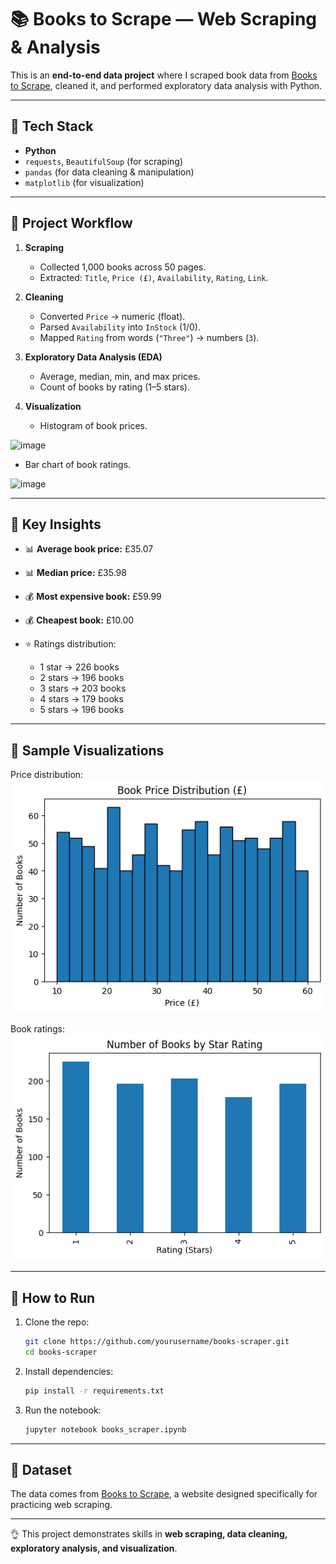 # 📚 Books to Scrape — Web Scraping & Analysis

This is an **end-to-end data project** where I scraped book data from [Books to Scrape](http://books.toscrape.com/), cleaned it, and performed exploratory data analysis with Python.

---

## 🔹 Tech Stack

* **Python**
* `requests`, `BeautifulSoup` (for scraping)
* `pandas` (for data cleaning & manipulation)
* `matplotlib` (for visualization)

---

## 🔹 Project Workflow

1. **Scraping**

   * Collected 1,000 books across 50 pages.
   * Extracted: `Title`, `Price (£)`, `Availability`, `Rating`, `Link`.

2. **Cleaning**

   * Converted `Price` → numeric (float).
   * Parsed `Availability` into `InStock` (1/0).
   * Mapped `Rating` from words (`"Three"`) → numbers (`3`).

3. **Exploratory Data Analysis (EDA)**

   * Average, median, min, and max prices.
   * Count of books by rating (1–5 stars).

4. **Visualization**

   * Histogram of book prices.
<img width="531" height="393" alt="image" src="https://github.com/user-attachments/assets/86f94dbe-4e1d-42ef-a45b-970072fd1e97" />

   * Bar chart of book ratings.
<img width="540" height="388" alt="image" src="https://github.com/user-attachments/assets/47ad19b8-a1ea-4cb9-831f-64e18ed761f0" />

---

## 🔹 Key Insights

* 📊 **Average book price:** £35.07
* 📊 **Median price:** £35.98
* 💰 **Most expensive book:** £59.99
* 💰 **Cheapest book:** £10.00
* ⭐ Ratings distribution:

  * 1 star → 226 books
  * 2 stars → 196 books
  * 3 stars → 203 books
  * 4 stars → 179 books
  * 5 stars → 196 books

---

## 🔹 Sample Visualizations

Price distribution:
![Price Histogram](price_hist.png)

Book ratings:
![Rating Counts](rating_counts.png)

---

## 🚀 How to Run

1. Clone the repo:

   ```bash
   git clone https://github.com/yourusername/books-scraper.git
   cd books-scraper
   ```
2. Install dependencies:

   ```bash
   pip install -r requirements.txt
   ```
3. Run the notebook:

   ```bash
   jupyter notebook books_scraper.ipynb
   ```

---

## 🔹 Dataset

The data comes from [Books to Scrape](http://books.toscrape.com/), a website designed specifically for practicing web scraping.

---

👌 This project demonstrates skills in **web scraping, data cleaning, exploratory analysis, and visualization**.
